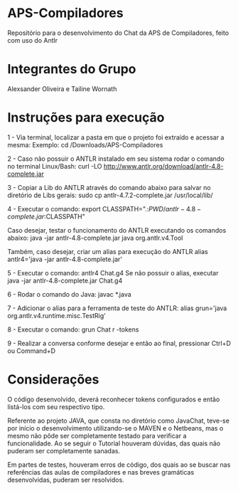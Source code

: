 # APS-Compiladores
Repositório para o desenvolvimento do Chat da APS de Compiladores, feito com uso do Antlr

# Integrantes do Grupo
Alexsander Oliveira e Tailine Wornath

# Instruções para execução
1 - Via terminal, localizar a pasta em que o projeto foi extraído e acessar a mesma:
        Exemplo: cd /Downloads/APS-Compiladores

2 - Caso não possuir o ANTLR instalado em seu sistema rodar o comando no terminal Linux/Bash: 
        curl -LO http://www.antlr.org/download/antlr-4.8-complete.jar

3 - Copiar a Lib do ANTLR através do comando abaixo para salvar no diretório de Libs gerais:
        sudo cp antlr-4.7.2-complete.jar /usr/local/lib/

4 - Executar o comando: 
        export CLASSPATH=".:$PWD/antlr-4.8-complete.jar:$CLASSPATH"

Caso desejar, testar o funcionamento do ANTLR executando os comandos abaixo:
    java -jar antlr-4.8-complete.jar
    java org.antlr.v4.Tool

Também, caso desejar, criar um alias para execução do ANTLR
    alias antlr4='java -jar antlr-4.8-complete.jar'

5 - Executar o comando: 
        antlr4 Chat.g4
        Se não possuir o alias, executar java -jar antlr-4.8-complete.jar Chat.g4

6 - Rodar o comando do Java:
        javac *.java

7 - Adicionar o alias para a ferramenta de teste do ANTLR:
        alias grun='java org.antlr.v4.runtime.misc.TestRig'

8 - Executar o comando:
        grun Chat r -tokens

9 - Realizar a conversa conforme desejar e então ao final, pressionar Ctrl+D ou Command+D

# Considerações

O código desenvolvido, deverá reconhecer tokens configurados e então listá-los com seu respectivo tipo.

Referente ao projeto JAVA, que consta no diretório como JavaChat, teve-se por início o desenvolvimento utilizando-se o MAVEN e o Netbeans, mas o mesmo não pôde ser completamente testado para verificar a funcionalidade. Ao se seguir o Tutorial houveram dúvidas, das quais não puderam ser completamente sanadas.

Em partes de testes, houveram erros de código, dos quais ao se buscar nas referências das aulas de compiladores e nas breves gramáticas desenvolvidas, puderam ser resolvidos.
